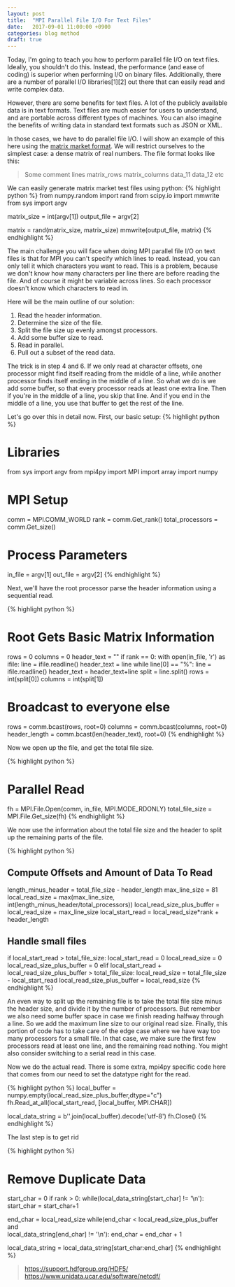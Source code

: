 ```yaml
---
layout: post
title:  "MPI Parallel File I/O For Text Files"
date:   2017-09-01 11:00:00 +0900
categories: blog method
draft: true
---
```


Today, I'm going to teach you how to perform parallel file I/O on text files.
Ideally, you shouldn't do this. Instead, the performance (and ease of coding)
is superior when performing I/O on binary files. Additionally, there are a
number of parallel I/O libraries[1][2] out there that can easily read and write
complex data.

However, there are some benefits for text files. A lot of the publicly available
data is in text formats. Text files are much easier for users to understand,
and are portable across different types of machines. You can also imagine
the benefits of writing data in standard text formats such as JSON or XML.

In those cases, we have to do parallel file I/O. I will show an example of this
here using the
[matrix market format](http://math.nist.gov/MatrixMarket/formats.html). We will
restrict ourselves to the simplest case: a dense matrix of real numbers. The
file format looks like this:

> Some comment lines
> matrix_rows matrix_columns
> data_11
> data_12
> etc

We can easily generate matrix market test files using python:
{% highlight python %}
from numpy.random import rand
from scipy.io import mmwrite
from sys import argv

matrix_size = int(argv[1])
output_file = argv[2]

matrix = rand(matrix_size, matrix_size)
mmwrite(output_file, matrix)
{% endhighlight %}

The main challenge you will face when doing MPI parallel file I/O on text files
is that for MPI you can't specify which lines to read. Instead, you can only
tell it which characters you want to read. This is a problem, because we don't
know how many characters per line there are before reading the file. And of
course it might be variable across lines. So each processor doesn't know which
characters to read in.

Here will be the main outline of our solution:

1. Read the header information.
2. Determine the size of the file.
3. Split the file size up evenly amongst processors.
4. Add some buffer size to read.
5. Read in parallel.
6. Pull out a subset of the read data.

The trick is in step 4 and 6. If we only read at character offsets, one
processor might find itself reading from the middle of a line, while another
processor finds itself ending in the middle of a line. So what we do is we
add some buffer, so that every processor reads at least one extra line. Then
if you're in the middle of a line, you skip that line. And if you end in the
middle of a line, you use that buffer to get the rest of the line.

Let's go over this in detail now. First, our basic setup:
{% highlight python %}
# Libraries
from sys import argv
from mpi4py import MPI
import array
import numpy

# MPI Setup
comm = MPI.COMM_WORLD
rank = comm.Get_rank()
total_processors = comm.Get_size()

# Process Parameters
in_file = argv[1]
out_file = argv[2]
{% endhighlight %}

Next, we'll have the root processor parse the header information using a
sequential read.

{% highlight python %}
# Root Gets Basic Matrix Information
rows = 0
columns = 0
header_text = ""
if rank == 0:
  with open(in_file, 'r') as ifile:
    line = ifile.readline()
    header_text = line
    while line[0] == "%":
      line = ifile.readline()
      header_text = header_text+line
    split = line.split()
    rows = int(split[0])
    columns = int(split[1])

# Broadcast to everyone else
rows = comm.bcast(rows, root=0)
columns = comm.bcast(columns, root=0)
header_length = comm.bcast(len(header_text), root=0)
{% endhighlight %}

Now we open up the file, and get the total file size.

{% highlight python %}
# Parallel Read
fh = MPI.File.Open(comm, in_file, MPI.MODE_RDONLY)
total_file_size = MPI.File.Get_size(fh)
{% endhighlight %}

We now use the information about the total file size and the header to split
up the remaining parts of the file.

{% highlight python %}
## Compute Offsets and Amount of Data To Read
length_minus_header = total_file_size - header_length
max_line_size = 81
local_read_size = max(max_line_size, int(length_minus_header/total_processors))
local_read_size_plus_buffer = local_read_size + max_line_size
local_start_read = local_read_size*rank + header_length

## Handle small files
if local_start_read > total_file_size:
  local_start_read = 0
  local_read_size = 0
  local_read_size_plus_buffer = 0
elif local_start_read + local_read_size_plus_buffer > total_file_size:
  local_read_size = total_file_size - local_start_read
  local_read_size_plus_buffer = local_read_size
{% endhighlight %}

An even way to split up the remaining file is to take the total file size minus
the header size, and divide it by the number of processors. But remember we
also need some buffer space in case we finish reading halfway through a line.
So we add the maximum line size to our original read size. Finally, this portion
of code has to take care of the edge case where we have way too many processors
for a small file. In that case, we make sure the first few processors read at
least one line, and the remaining read nothing. You might also consider
switching to a serial read in this case.

Now we do the actual read. There is some extra, mpi4py specific code here that
comes from our need to set the datatype right for the read.

{% highlight python %}
local_buffer = numpy.empty(local_read_size_plus_buffer,dtype="c")
fh.Read_at_all(local_start_read, [local_buffer, MPI.CHAR])

local_data_string = b''.join(local_buffer).decode('utf-8')
fh.Close()
{% endhighlight %}

The last step is to get rid 

{% highlight python %}
# Remove Duplicate Data
start_char = 0
if rank > 0:
  while(local_data_string[start_char] != '\n'):
    start_char = start_char+1

end_char = local_read_size
while(end_char < local_read_size_plus_buffer and \
  local_data_string[end_char] != '\n'):
  end_char = end_char + 1

local_data_string = local_data_string[start_char:end_char]
{% endhighlight %}

> https://support.hdfgroup.org/HDF5/
> https://www.unidata.ucar.edu/software/netcdf/
